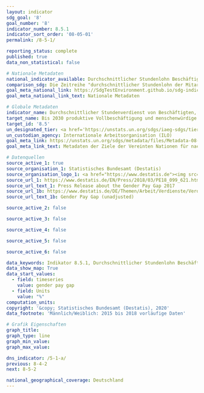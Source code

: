 ```yaml
---
layout: indicator
sdg_goal: '8'
goal_number: '8'
indicator_number: 8.5.1
indicator_sort_order: '08-05-01'
permalink: /8-5-1/

reporting_status: complete
published: true
data_non_statistical: false

# Nationale Metadaten
national_indicator_available: Durchschnittlicher Stundenlohn Beschäftigter <br> Verdienstabstand
comparison_sdg: Die Zeitreihe "durchschnittlicher Stundenlohn der Mitarbeiter" entspricht den globalen Metadaten. Das geschlechtsspezifische Lohngefälle wird auch in den globalen Metadaten erwähnt.
goal_meta_national_link: https://SdgTestEnvironment.github.io/sdg-indicators/public/MetaDe/8.5.1.pdf
goal_meta_national_link_text: Nationale Metadaten

# Globale Metadaten
indicator_name: Durchschnittlicher Stundenverdienst von Beschäftigten, nach Geschlecht, Alter, Beruf und Menschen mit Behinderungen
target_name: Bis 2030 produktive Vollbeschäftigung und menschenwürdige Arbeit für alle Frauen und Männer, einschließlich junger Menschen und Menschen mit Behinderungen, sowie gleiches Entgelt für gleichwertige Arbeit erreichen
target_id: '8.5'
un_designated_tier: <a href='https://unstats.un.org/sdgs/iaeg-sdgs/tier-classification/' title='Klicken Sie hier um weitere Informationen zur UN-Tier-Klassifikation zu erhalten.'>Tier II</a>
un_custodian_agency: Internationale Arbeitsorganisation (ILO)
goal_meta_link: https://unstats.un.org/sdgs/metadata/files/Metadata-08-05-01.pdf
goal_meta_link_text: Metadaten der Ziele der Vereinten Nationen für nachhaltige Entwicklung

# Datenquellen
source_active_1: true
source_organisation_1: Statistisches Bundesamt (Destatis)
source_organisation_logo_1: <a href="https://www.destatis.de"><img src="https://g205sdgs.github.io/sdg-indicators/public/OrgImgDe/destatis.png" alt="Logo destatis" style="height:60px; width:148px"/></a>
source_url_1: https://www.destatis.de/EN/Press/2018/03/PE18_099_621.html
source_url_text_1: Press Release about the Gender Pay Gap 2017
source_url_1b: https://www.destatis.de/DE/Themen/Arbeit/Verdienste/Verdienste-Verdienstunterschiede/_inhalt.html
source_url_text_1b: Gender Pay Gap (unadjusted)

source_active_2: false

source_active_3: false

source_active_4: false

source_active_5: false

source_active_6: false

data_keywords: Indikator 8.5.1, Durchschnittlicher Stundenlohn Beschäftigter, Verdienstabstand, Internationale Arbeitsorganisation (ILO)
data_show_map: True
data_start_values: 
  - field: timeseries
    value: gender pay gap
  - field: Units
    value: "%"
computation_units: 
copyright: '&copy; Statistisches Bundesamt (Destatis), 2020'
data_footnote: 'Männlich/Weiblich: 2015 bis 2018 vorläufige Daten'

# Grafik Eigenschaften
graph_title: 
graph_type: line
graph_min_value: 
graph_max_value: 

dns_indicator: /5-1-a/
previous: 8-4-2
next: 8-5-2

national_geographical_coverage: Deutschland
---
```


<span></span>